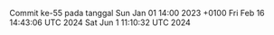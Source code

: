 Commit ke-55 pada tanggal Sun Jan 01 14:00 2023 +0100
Fri Feb 16 14:43:06 UTC 2024
Sat Jun  1 11:10:32 UTC 2024
